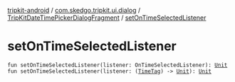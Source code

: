 [tripkit-android](../../index.md) / [com.skedgo.tripkit.ui.dialog](../index.md) / [TripKitDateTimePickerDialogFragment](index.md) / [setOnTimeSelectedListener](./set-on-time-selected-listener.md)

# setOnTimeSelectedListener

`fun setOnTimeSelectedListener(listener: OnTimeSelectedListener): `[`Unit`](https://kotlinlang.org/api/latest/jvm/stdlib/kotlin/-unit/index.html)
`fun setOnTimeSelectedListener(listener: (`[`TimeTag`](../../com.skedgo.tripkit.common.model/-time-tag/index.md)`) -> `[`Unit`](https://kotlinlang.org/api/latest/jvm/stdlib/kotlin/-unit/index.html)`): `[`Unit`](https://kotlinlang.org/api/latest/jvm/stdlib/kotlin/-unit/index.html)